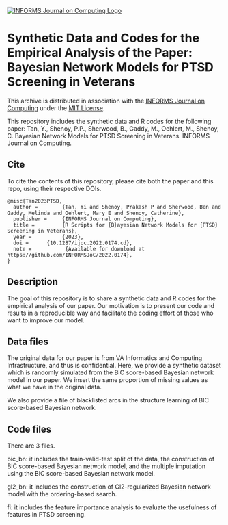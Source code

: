 [![INFORMS Journal on Computing Logo](https://INFORMSJoC.github.io/logos/INFORMS_Journal_on_Computing_Header.jpg)](https://pubsonline.informs.org/journal/ijoc)

# Synthetic Data and Codes for the Empirical Analysis of the Paper: Bayesian Network Models for PTSD Screening in Veterans

This archive is distributed in association with the [INFORMS Journal on Computing](https://pubsonline.informs.org/journal/ijoc) under the [MIT License](LICENSE).

This repository includes the synthetic data and R codes for the following paper: Tan, Y., Shenoy, P.P., Sherwood, B., Gaddy, M., Oehlert, M., Shenoy, C. Bayesian Network Models for PTSD Screening in Veterans.
INFORMS Journal on Computing.

## Cite

To cite the contents of this repository, please cite both the paper and this repo, using their respective DOIs.
```
@misc{Tan2023PTSD,
  author =        {Tan, Yi and Shenoy, Prakash P and Sherwood, Ben and Gaddy, Melinda and Oehlert, Mary E and Shenoy, Catherine},
  publisher =     {INFORMS Journal on Computing},
  title =         {R Scripts for {B}ayesian Network Models for {PTSD} Screening in Veterans},
  year =          {2023},
  doi =		 {10.1287/ijoc.2022.0174.cd},
  note =           {Available for download at https://github.com/INFORMSJoC/2022.0174},
} 
```

## Description

The goal of this repository is to share a synthetic data and R codes for the empirical analysis of our paper. Our motivation is to present our code and results in a reproducible way and facilitate the coding effort of those who want to improve our model.

## Data files

The original data for our paper is from VA Informatics and Computing Infrastructure, and thus is confidential. Here, we provide a synthetic dataset which is randomly simulated from the BIC score-based Bayesian network model in our paper. We insert the same proportion of missing values as what we have in the original data.

We also provide a file of blacklisted arcs in the structure learning of BIC score-based Bayesian network.

## Code files

There are 3 files.

bic_bn: it includes the train-valid-test split of the data, the construction of BIC score-based Bayesian network model, and the multiple imputation using the BIC score-based Bayesian network model.

gl2_bn: it includes the construction of Gl2-regularized Bayesian network model with the ordering-based search.

fi: it includes the feature importance analysis to evaluate the usefulness of features in PTSD screening.



